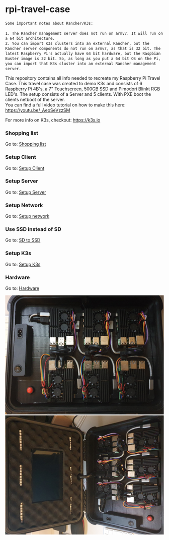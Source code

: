 # rpi-travel-case

```
Some important notes about Rancher/K3s: 

1. The Rancher management server does not run on armv7. It will run on a 64 bit architecture. 
2. You can import K3s clusters into an external Rancher, but the Rancher server components do not run on armv7, as that is 32 bit. The latest Raspberry Pi's actually have 64 bit hardware, but the Raspbian Buster image is 32 bit. So, as long as you put a 64 bit OS on the Pi, you can import that K3s cluster into an external Rancher management server. 
```


This repository contains all info needed to recreate my Raspberry Pi Travel Case. This travel case was created to demo K3s and consists of 6 Raspberry Pi 4B's, a 7" Touchscreen, 500GB SSD and Pimodori Blinkt RGB LED's. The setup consists of a Server and 5 clients. With PXE boot the clients netboot of the server.  
You can find a full video tutorial on how to make this here: https://youtu.be/_AeoSeVzzSM

For more info on K3s, checkout: https://k3s.io  

### Shopping list
Go to: [Shopping list](https://github.com/Sheldonwl/rpi-travel-case/blob/master/docs/shopping-list.md)  

### Setup Client
Go to: [Setup Client](https://github.com/Sheldonwl/rpi-travel-case/blob/master/docs/setup-client.md)  

### Setup Server 
Go to: [Setup Server](https://github.com/Sheldonwl/rpi-travel-case/blob/master/docs/setup-server.md)  

### Setup Network
Go to: [Setup network](https://github.com/Sheldonwl/rpi-travel-case/blob/master/docs/setup-network.md)

### Use SSD instead of SD
Go to: [SD to SSD](https://github.com/Sheldonwl/rpi-travel-case/blob/master/docs/sd-to-ssd.md)

### Setup K3s
Go to: [Setup K3s](https://github.com/Sheldonwl/rpi-travel-case/blob/master/docs/setup-k3s.md)

### Hardware
Go to: [Hardware](https://github.com/Sheldonwl/rpi-travel-case/blob/master/docs/hardware.md)






![Alt text](/docs/images/2.jpg?raw=true "Raspberry Pi Travel Case Cluster")
![Alt text](/docs/images/1.jpg?raw=true "Raspberry Pi Travel Case Cluster")




 
